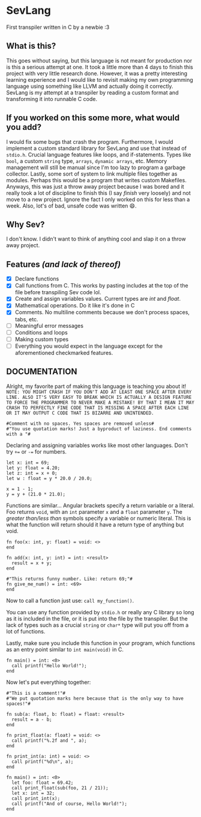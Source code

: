 # SevLang
First transpiler written in C by a newbie :3

## What is this?
This goes without saying, but this language is not meant for production nor is this a serious attempt at one. It took a little more than 4 days to finish this project with very little research done. However, it was a pretty interesting learning experience and I would like to revisit making my own programming language using something like LLVM and actually doing it correctly. SevLang is my attempt at a transpiler by reading a custom format and transforming it into runnable C code. 

## If you worked on this some more, what would you add?
I would fix some bugs that crash the program. Furthermore, I would implement a custom standard library for SevLang and use that instead of `stdio.h`. Crucial language features like loops, and if-statements. Types like `bool`, a custom `string` type, `arrays`, `dynamic arrays`, etc. Memory management will still be manual since I'm too lazy to program a garbage collector. Lastly, some sort of system to link multiple files together as modules. Perhaps this would be a program that writes custom Makefiles. Anyways, this was just a throw away project because I was bored and it really took a lot of discipline to finish this (I say *finish* very loosely) and not move to a new project. Ignore the fact I only worked on this for less than a week. Also, lot's of bad, unsafe code was written 😄. 

## Why Sev? 
I don't know. I didn't want to think of anything cool and slap it on a throw away project.

## Features *(and lack of thereof)* 
- [x] Declare functions
- [x] Call functions from C. This works by pasting includes at the top of the file before transpiling Sev code lol. 
- [x] Create and assign variables values. Current types are *int* and *float*.
- [x] Mathematical operations. Do it like it's done in C
- [x] Comments. No multiline comments because we don't process spaces, tabs, etc. 
- [ ] Meaningful error messages
- [ ] Conditions and loops
- [ ] Making custom types
- [ ] Everything you would expect in the language except for the aforementioned checkmarked features.

## DOCUMENTATION 
Alright, my favorite part of making this language is teaching you about it!
`NOTE: YOU MIGHT CRASH IF YOU DON'T ADD AT LEAST ONE SPACE AFTER EVERY LINE. ALSO IT'S VERY EASY TO BREAK WHICH IS ACTUALLY A DESIGN FEATURE TO FORCE THE PROGRAMMER TO NEVER MAKE A MISTAKE! BY THAT I MEAN IT MAY CRASH TO PERFECTLY FINE CODE THAT IS MISSING A SPACE AFTER EACH LINE OR IT MAY OUTPUT C CODE THAT IS BIZARRE AND UNINTENDED.` 
```
#Comment with no spaces. Yes spaces are removed unless#
#"You use quotation marks! Just a byproduct of laziness. End comments with a "#
```
Declaring and assigning variables works like most other languages. Don't try `+=` or `-=` for numbers.
```
let x: int = 69;
let y: float = 4.20;
let z: int = x + 0;
let w : float = y * 20.0 / 20.0;

x = 1 - 1;
y = y + (21.0 * 21.0);
```
Functions are similar... Angular brackets specify a return variable or a literal. Foo returns `void`, with an `int` parameter `x` and a `float` parameter `y`. The *greater than/less than* symbols specify a variable or numeric literal. This is what the function will return should it have a return type of anything but void. 
```
fn foo(x: int, y: float) = void: <>
end
```
```
fn add(x: int, y: int) = int: <result>
  result = x + y;
end
```
```
#"This returns funny number. Like: return 69;"#
fn give_me_num() = int: <69>
end
```
Now to call a function just use: `call my_function()`. 

You can use any function provided by `stdio.h` or really any C library so long as it is included in the file, or it is put into the file by the transpiler. But the lack of types such as a crucial `string` or `char*` type will put you off from a lot of functions. 

Lastly, make sure you include this function in your program, which functions as an entry point similar to `int main(void)` in C.
```
fn main() = int: <0>
  call printf("Hello World!");
end
```

Now let's put everything together:
```
#"This is a comment!"# 
#"We put quotation marks here because that is the only way to have spaces!"# 

fn sub(a: float, b: float) = float: <result> 
  result = a - b;
end 

fn print_float(a: float) = void: <> 
  call printf("%.2f and ", a);
end

fn print_int(a: int) = void: <> 
  call printf("%d\n", a);
end

fn main() = int: <0>
  let foo: float = 69.42;
  call print_float(sub(foo, 21 / 21));
  let x: int = 32;
  call print_int(x);
  call printf("And of course, Hello World!");
end
```
